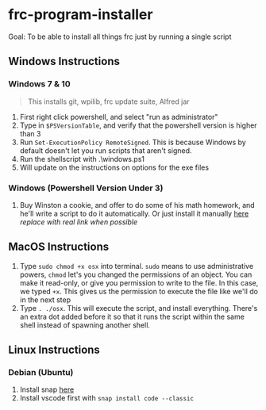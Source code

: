 # frc-program-installer

Goal: To be able to install all things frc just by running a single script

## Windows Instructions

### Windows 7 & 10

> This installs git, wpilib, frc update suite, Alfred jar

1. First right click powershell, and select "run as administrator"
2. Type in `$PSVersionTable`, and verify that the powershell version is higher than 3
2. Run `Set-ExecutionPolicy RemoteSigned`. This is because Windows by default doesn't let you run scripts that aren't signed.
3. Run the shellscript with .\windows.ps1
4. Will update on the instructions on options for the exe files

### Windows (Powershell Version Under 3)

1. Buy Winston a cookie, and offer to do some of his math homework, and he'll write a script to do it automatically. Or just install it manually [here](www.ismycomputeron.com) *replace with real link when possible*

## MacOS Instructions

1. Type `sudo chmod +x osx` into terminal. `sudo` means to use administrative powers, `chmod` let's you changed the permissions of an object. You can make it read-only, or give you permission to write to the file. In this case, we typed `+x`. This gives us the permission to execute the file like we'll do in the next step
2. Type `. ./osx`. This will execute the script, and install everything. There's an extra dot added before it so that it runs the script within the same shell instead of spawning another shell.

## Linux Instructions

### Debian (Ubuntu)

1. Install snap [here](https://docs.snapcraft.io/installing-snapd)
2. Install vscode first with `snap install code --classic`
